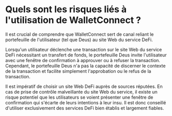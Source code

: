 # Quels sont les risques liés à l'utilisation de WalletConnect ?

Il est crucial de comprendre que WalletConnect sert de canal reliant le portefeuille de l'utilisateur (tel que Deus) au site Web du service DeFi.

Lorsqu'un utilisateur déclenche une transaction sur le site Web du service DeFi nécessitant un transfert de fonds, le portefeuille Deus invite l'utilisateur avec une fenêtre de confirmation à approuver ou à refuser la transaction. Cependant, le portefeuille Deus n'a pas la capacité de discerner le contexte de la transaction et facilite simplement l'approbation ou le refus de la transaction.

Il est impératif de choisir un site Web DeFi auprès de sources réputées. En cas de prise de contrôle malveillante du site Web du service, il existe un risque potentiel que les utilisateurs se voient présenter une fenêtre de confirmation qui s'écarte de leurs intentions à leur insu. Il est donc conseillé d'utiliser exclusivement des services DeFi bien établis et largement fiables.
